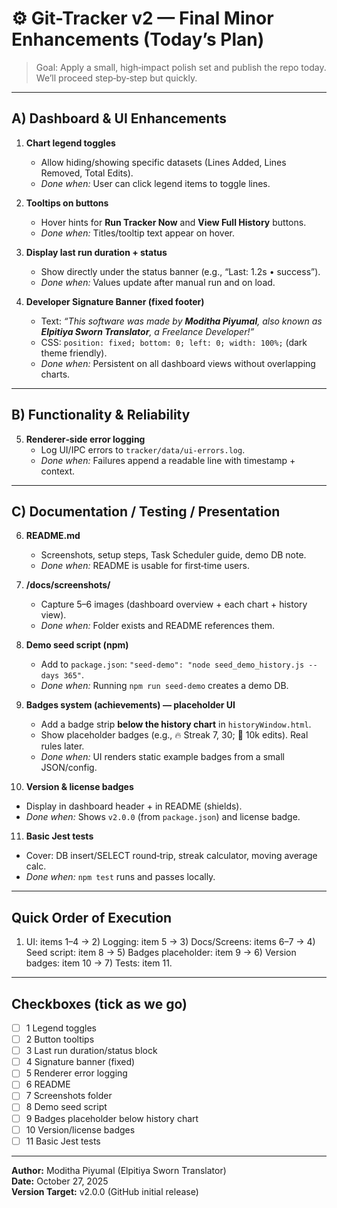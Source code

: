 # ⚙️ Git-Tracker v2 — Final Minor Enhancements (Today’s Plan)

> Goal: Apply a small, high‑impact polish set and publish the repo today. We’ll proceed step‑by‑step but quickly.

---

## A) Dashboard & UI Enhancements

1. **Chart legend toggles**  
   - Allow hiding/showing specific datasets (Lines Added, Lines Removed, Total Edits).  
   - *Done when:* User can click legend items to toggle lines.

2. **Tooltips on buttons**  
   - Hover hints for **Run Tracker Now** and **View Full History** buttons.  
   - *Done when:* Titles/tooltip text appear on hover.

3. **Display last run duration + status**  
   - Show directly under the status banner (e.g., “Last: 1.2s • success”).  
   - *Done when:* Values update after manual run and on load.

4. **Developer Signature Banner (fixed footer)**  
   - Text: _“This software was made by **Moditha Piyumal**, also known as **Elpitiya Sworn Translator**, a Freelance Developer!”_  
   - CSS: `position: fixed; bottom: 0; left: 0; width: 100%;` (dark theme friendly).  
   - *Done when:* Persistent on all dashboard views without overlapping charts.

---

## B) Functionality & Reliability

5. **Renderer‑side error logging**  
   - Log UI/IPC errors to `tracker/data/ui-errors.log`.  
   - *Done when:* Failures append a readable line with timestamp + context.

---

## C) Documentation / Testing / Presentation

6. **README.md**  
   - Screenshots, setup steps, Task Scheduler guide, demo DB note.  
   - *Done when:* README is usable for first‑time users.

7. **/docs/screenshots/**  
   - Capture 5–6 images (dashboard overview + each chart + history view).  
   - *Done when:* Folder exists and README references them.

8. **Demo seed script (npm)**  
   - Add to `package.json`: `"seed-demo": "node seed_demo_history.js --days 365"`.  
   - *Done when:* Running `npm run seed-demo` creates a demo DB.

9. **Badges system (achievements) — placeholder UI**  
   - Add a badge strip **below the history chart** in `historyWindow.html`.  
   - Show placeholder badges (e.g., 🔥 Streak 7, 30; 🧱 10k edits). Real rules later.  
   - *Done when:* UI renders static example badges from a small JSON/config.

10. **Version & license badges**  
   - Display in dashboard header + in README (shields).  
   - *Done when:* Shows `v2.0.0` (from `package.json`) and license badge.

11. **Basic Jest tests**  
   - Cover: DB insert/SELECT round‑trip, streak calculator, moving average calc.  
   - *Done when:* `npm test` runs and passes locally.

---

## Quick Order of Execution

1) UI: items 1–4 → 2) Logging: item 5 → 3) Docs/Screens: items 6–7 → 4) Seed script: item 8 → 5) Badges placeholder: item 9 → 6) Version badges: item 10 → 7) Tests: item 11.

---

## Checkboxes (tick as we go)

- [ ] 1 Legend toggles
- [ ] 2 Button tooltips
- [ ] 3 Last run duration/status block
- [ ] 4 Signature banner (fixed)
- [ ] 5 Renderer error logging
- [ ] 6 README
- [ ] 7 Screenshots folder
- [ ] 8 Demo seed script
- [ ] 9 Badges placeholder below history chart
- [ ] 10 Version/license badges
- [ ] 11 Basic Jest tests

---

**Author:** Moditha Piyumal (Elpitiya Sworn Translator)  
**Date:** October 27, 2025  
**Version Target:** v2.0.0 (GitHub initial release)

